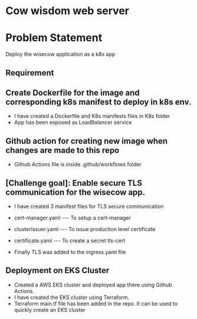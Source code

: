 # Cow wisdom web server


# Problem Statement
Deploy the wisecow application as a k8s app

## Requirement
## Create Dockerfile for the image and corresponding k8s manifest to deploy in k8s env. 

- I have created a Dockerfile and K8s manifests files in K8s folder
-  App has been exposed as LoadBalancer service

   
## Github action for creating new image when changes are made to this repo
- Github Actions file is inside .github/workflows folder


## [Challenge goal]: Enable secure TLS communication for the wisecow app. 
- I have created 3 manifest files for TLS secure communication

- cert-manager.yaml   ---  To setup a cert-manager
- clusterIssuer.yaml  ---  To issue production level certificate 
-  certificate.yaml    ---  To create a secret tls-cert

-   Finally TLS was added to the ingress.yaml file


## Deployment on EKS Cluster
-  Created a AWS EKS cluster and deployed app there using Github Actions.
-  I have created the EKS cluster using Terraform.
-  Terraform main.tf file has been added in the repo. It can be used to quickly create an EKS cluster 
 
